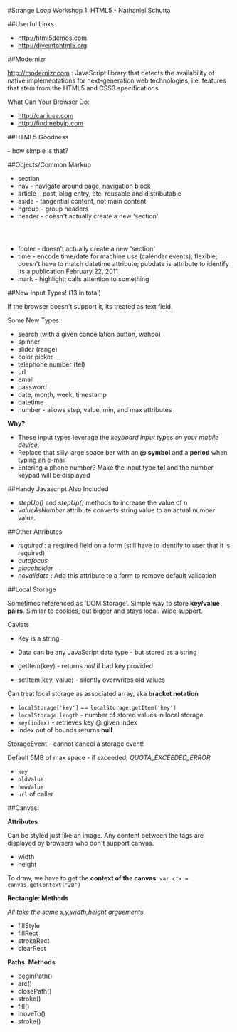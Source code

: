 #Strange Loop Workshop 1: HTML5 - Nathaniel Schutta

##Userful Links

* http://html5demos.com
* http://diveintohtml5.org

##Modernizr

http://modernizr.com : JavaScript library that detects the availability of native implementations for next-generation web technologies, i.e. features that stem from the HTML5 and CSS3 specifications
    
What Can Your Browser Do:

* http://caniuse.com
* http://findmebyip.com


##HTML5 Goodness
 <!DOCTYPE HTML> - how simple is that?


##Objects/Common Markup

* section
* nav - navigate around page, navigation block
* article - post, blog entry, etc. reusable and distributable
* aside - tangential content, not main content
* hgroup - group headers
* header - doesn't actually create a new 'section' <header></header>
* footer - doesn't actually create a new 'section' <footer></footer>
* time - encode time/date for machine use (calendar events); flexible; doesn't have to match datetime attribute; pubdate is attribute to identify its a publication  <time datetime="2011-02-22" pubdate>February 22, 2011</time>
* mark - highlight; calls attention to something


##New Input Types! (13 in total)

If the browser doesn't support it, its treated as text field.

Some New Types:

* search (with a given cancellation button, wahoo)
* spinner
* slider (range)
* color picker
* telephone number (tel)
* url
* email
* password
* date, month, week, timestamp
* datetime
* number - allows step, value, min, and max attributes

**Why?**

* These input types leverage the _keyboard input types on your mobile device_.
* Replace that silly large space bar with an **@ symbol** and a **period**  when typing an e-mail
* Entering a phone number?  Make the input type **tel** and the number keypad will be displayed

##Handy Javascript Also Included

* _stepUp()_ and _stepUp()_ methods to increase the value of _n_
* _valueAsNumber_ attribute converts string value to an actual number value.

##Other Attributes

* _required_ : a required field on a form (still have to identify to user that it is required)
* _autofocus_ 
* _placeholder_ 
* _novalidate_ : Add this attribute to a form to remove default validation

##Local Storage

Sometimes referenced as 'DOM Storage'.  Simple way to store **key/value pairs**.  Similar to cookies, but bigger and stays local.  Wide support.

Caviats

* Key is a string
* Data can be any JavaScript data type - but stored as a string

* getItem(key) - returns _null_ if bad key provided
* setItem(key, value) - silently overwrites old values

Can treat local storage as associated array, aka **bracket notation**

* ```localStorage['key']``` == ```localStorage.getItem('key')```
* ```localStorage.length``` - number of stored values in local storage
* ```key(index)``` - retrieves key @ given index
* index out of bounds returns **null**

StorageEvent - cannot cancel a storage event!

Default 5MB of max space - if exceeded, _QUOTA_EXCEEDED_ERROR_ 

* ```key```
* ```oldValue```
* ```newValue```
* ```url``` of caller

##Canvas!

**Attributes**

Can be styled just like an image. Any content between the tags are displayed by browsers who don't support canvas.

* width
* height

To draw, we have to get the **context of the canvas**:
```var ctx = canvas.getContext("2D")```

**Rectangle: Methods**

_All take the same x,y,width,height arguements_

* fillStyle
* fillRect
* strokeRect
* clearRect

**Paths: Methods**

* beginPath()
* arc()
* closePath()
* stroke()
* fill()
* moveTo()
* stroke()
